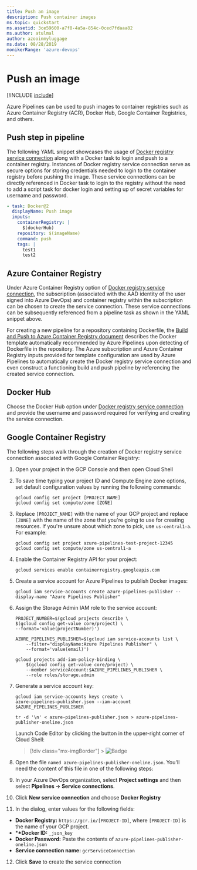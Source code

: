 ```yaml
---
title: Push an image
description: Push container images
ms.topic: quickstart
ms.assetid: 3ce59600-a7f8-4a5a-854c-0ced7fdaaa82
ms.author: atulmal
author: azooinmyluggage
ms.date: 08/28/2019
monikerRange: 'azure-devops'
---
```


# Push an image

[!INCLUDE [include](../../includes/version-team-services.md)]

Azure Pipelines can be used to push images to container registries such as Azure Container Registry (ACR), Docker Hub, Google Container Registries, and others.

## Push step in pipeline

The following YAML snippet showcases the usage of [Docker registry service connection](../../library/service-endpoints.md#sep-docreg) along with a Docker task to login and push to a container registry. Instances of Docker registry service connection serve as secure options for storing credentials needed to login to the container registry before pushing the image. These service connections can be directly referenced in Docker task to login to the registry without the need to add a script task for docker login and setting up of secret variables for username and password.

```YAML
- task: Docker@2
  displayName: Push image
  inputs:
    containerRegistry: |
      $(dockerHub)
    repository: $(imageName)
    command: push
    tags: |
      test1
      test2
```

## Azure Container Registry

Under Azure Container Registry option of [Docker registry service connection](../../library/service-endpoints.md#sep-docreg), the subscription (associated with the AAD identity of the user signed into Azure DevOps) and container registry within the subscription can be chosen to create the service connection. These service connections can be subsequently referenced from a pipeline task as shown in the YAML snippet above.

For creating a new pipeline for a repository containing Dockerfile, the [Build and Push to Azure Container Registry document](acr-template.md) describes the Docker template automatically recommended by Azure Pipelines upon detecting of Dockerfile in the repository. The Azure subscription and Azure Container Registry inputs provided for template configuration are used by Azure Pipelines to automatically create the Docker registry service connection and even construct a functioning build and push pipeline by referencing the created service connection.

## Docker Hub

Choose the Docker Hub option under [Docker registry service connection](../../library/service-endpoints.md#sep-docreg) and provide the username and password required for verifying and creating the service connection.

## Google Container Registry

The following steps walk through the creation of Docker registry service connection associated with Google Container Registry:

1.  Open your project in the GCP Console and then open Cloud Shell
2.  To save time typing your project ID and Compute Engine zone options, set default configuration values by running the following commands:

    ```
    gcloud config set project [PROJECT_NAME]
    gcloud config set compute/zone [ZONE]
    ```

3.  Replace `[PROJECT_NAME]` with the name of your GCP project and replace `[ZONE]` with the name of the zone that you're going to use for creating resources. If you're unsure about which zone to pick, use `us-central1-a`. For example:

    ```
    gcloud config set project azure-pipelines-test-project-12345
    gcloud config set compute/zone us-central1-a
    ```

4.  Enable the Container Registry API for your project:

    ```
    gcloud services enable containerregistry.googleapis.com
    ```

5.  Create a service account for Azure Pipelines to publish Docker images:

    ```
    gcloud iam service-accounts create azure-pipelines-publisher --display-name "Azure Pipelines Publisher"
    ```

6.  Assign the Storage Admin IAM role to the service account:

    ```
    PROJECT_NUMBER=$(gcloud projects describe \
    $(gcloud config get-value core/project) \
    --format='value(projectNumber)')

    AZURE_PIPELINES_PUBLISHER=$(gcloud iam service-accounts list \
        --filter="displayName:Azure Pipelines Publisher" \
        --format='value(email)')

    gcloud projects add-iam-policy-binding \
        $(gcloud config get-value core/project) \
        --member serviceAccount:$AZURE_PIPELINES_PUBLISHER \
        --role roles/storage.admin
    ```

7.  Generate a service account key:

    ```
    gcloud iam service-accounts keys create \
    azure-pipelines-publisher.json --iam-account $AZURE_PIPELINES_PUBLISHER

    tr -d '\n' < azure-pipelines-publisher.json > azure-pipelines-publisher-oneline.json
    ```

    Launch Code Editor by clicking the button in the upper-right corner of Cloud Shell:

    > [!div class="mx-imgBorder"] > ![Badge](../media/gcp-code-editor.png "GCP code editor")

8.  Open the file `named azure-pipelines-publisher-oneline.json`. You'll need the content of this file in one of the following steps:

9.  In your Azure DevOps organization, select **Project settings** and then select **Pipelines -> Service connections**.

10. Click **New service connection** and choose **Docker Registry**

11. In the dialog, enter values for the following fields:

* **Docker Registry:** `https://gcr.io/[PROJECT-ID]`, where `[PROJECT-ID]` is the name of your GCP project.
* \***\*Docker ID:** `_json_key`
* **Docker Password:** Paste the contents of `azure-pipelines-publisher-oneline.json`
* **Service connection name:** `gcrServiceConnection`

12. Click **Save** to create the service connection
